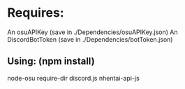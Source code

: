 # Requires:
An osuAPIKey (save in ./Dependencies/osuAPIKey.json)
An DiscordBotToken (save in ./Dependencies/botToken.json)

## Using: (npm install)
node-osu
require-dir
discord.js
nhentai-api-js